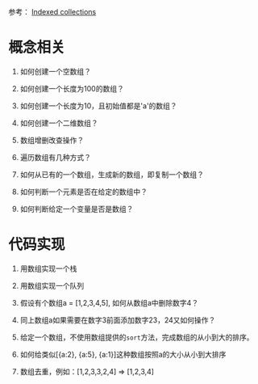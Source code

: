 参考： [Indexed collections](https://developer.mozilla.org/zh-CN/docs/Web/JavaScript/Guide/Indexed_collections)

# 概念相关
1. 如何创建一个空数组？

2. 如何创建一个长度为100的数组？

3. 如何创建一个长度为10，且初始值都是'a'的数组？

4. 如何创建一个二维数组？

5. 数组增删改查操作？

6. 遍历数组有几种方式？

7. 如何从已有的一个数组，生成新的数组，即复制一个数组？

8. 如何判断一个元素是否在给定的数组中？

9. 如何判断给定一个变量是否是数组？

# 代码实现
1. 用数组实现一个栈

2. 用数组实现一个队列

3. 假设有个数组a = [1,2,3,4,5], 如何从数组a中删除数字4？

4. 同上数组a如果需要在数字3前面添加数字23，24又如何操作？

5. 给定一个数组，不使用数组提供的`sort`方法，完成数组的从小到大的排序。

6. 如何给类似[{a:2}, {a:5}, {a:1}]这种数组按照a的大小从小到大排序

7. 数组去重，例如：[1,2,3,3,2,4] => [1,2,3,4]

